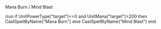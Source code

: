 Mana Burn / Mind Blast

/run if UnitPowerType("target")==0 and UnitMana("target")>200 then CastSpellByName("Mana Burn") else CastSpellByName("Mind Blast") end

